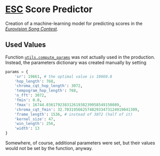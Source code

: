 #   [ESC](http://eurovision.tv/) Score Predictor

Creation of a machine-learning model for predicting scores in the [*Eurovision Song Contest*](http://eurovision.tv/).

##  Used Values

Function [`utils.compute_params`](utils.py#L41) was not actually used in the production.  Instead, the parameters dictionary was created manually by setting

```Python
params = {
    'sr': 19661, # the optimal value is 19660.8
    'hop_length': 768,
    'chroma_cqt_hop_length': 3072,
    'tempogram_hop_length': 768,
    'n_fft': 3072,
    'fmin': 0.0,
    'fmax': 16744.03617923831261938239958549150089,
    'chroma_cqt_fmin': 32.70319566257482933473124919041309,
    'frame_length': 1536, # instead of 3072 (half of it)
    'kernel_size': 47,
    'win_length': 256,
    'width': 13
}

```

Somewhere, of course, additional parameters were set, but their values would not be set by the function, anyway.
